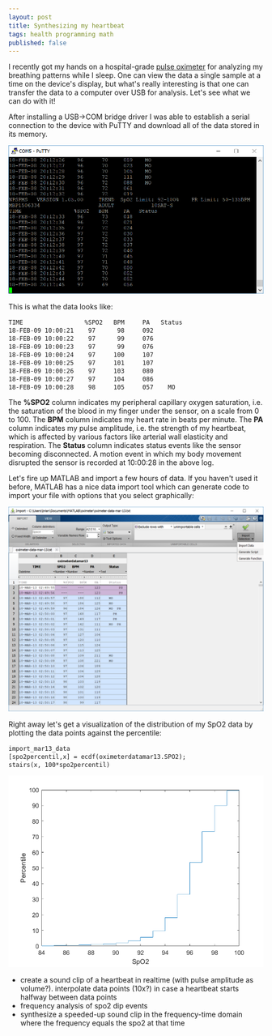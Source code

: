 ```yaml
---
layout: post
title: Synthesizing my heartbeat
tags: health programming math
published: false
---
```


I recently got my hands on a hospital-grade [pulse oximeter](https://en.wikipedia.org/wiki/Pulse_oximetry) for analyzing my breathing patterns while I sleep. One can view the data a single sample at a time on the device's display, but what's really interesting is that one can transfer the data to a computer over USB for analysis. Let's see what we can do with it!

After installing a USB->COM bridge driver I was able to establish a serial connection to the device with PuTTY and download all of the data stored in its memory.

![A screenshot of PuTTY streaming the data](/images/putty.png)

This is what the data looks like:

```
TIME                 %SPO2   BPM     PA   Status 
18-FEB-09 10:00:21    97      98     092         
18-FEB-09 10:00:22    97      99     076         
18-FEB-09 10:00:23    97      99     076         
18-FEB-09 10:00:24    97     100     107         
18-FEB-09 10:00:25    97     101     107         
18-FEB-09 10:00:26    97     103     080         
18-FEB-09 10:00:27    97     104     086         
18-FEB-09 10:00:28    98     105     057    MO     
```

The **%SPO2** column indicates my peripheral capillary oxygen saturation, i.e. the saturation of the blood in my finger under the sensor, on a scale from 0 to 100. The **BPM** column indicates my heart rate in beats per minute. The **PA** column indicates my pulse amplitude, i.e. the strength of my heartbeat, which is affected by various factors like arterial wall elasticity and respiration. The **Status** column indicates status events like the sensor becoming disconnected. A motion event in which my body movement disrupted the sensor is recorded at 10:00:28 in the above log.

Let's fire up MATLAB and import a few hours of data. If you haven't used it before, MATLAB has a nice data import tool which can generate code to import your file with options that you select graphically:

![A screenshot of MATLAB's data importer](/images/matlab-importer.png)

Right away let's get a visualization of the distribution of my SpO2 data by plotting the data points against the percentile:

```
import_mar13_data
[spo2percentil,x] = ecdf(oximeterdatamar13.SPO2);
stairs(x, 100*spo2percentil)
```

![Distribution of Spo2](/images/matlab-spo2-distribution.png)

- create a sound clip of a heartbeat in realtime (with pulse amplitude as volume?). interpolate data points (10x?) in case a heartbeat starts halfway between data points
- frequency analysis of spo2 dip events
- synthesize a speeded-up sound clip in the frequency-time domain where the frequency equals the spo2 at that time
